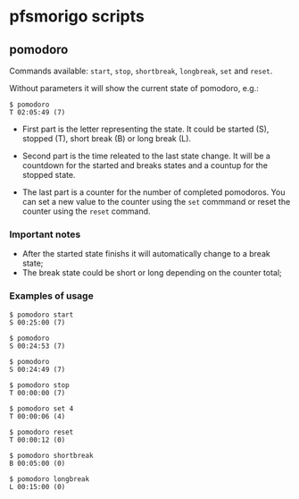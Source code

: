 pfsmorigo scripts
=================


pomodoro
--------

Commands available: `start`, `stop`, `shortbreak`, `longbreak`, `set` and `reset`.

Without parameters it will show the current state of pomodoro, e.g.:

    $ pomodoro
    T 02:05:49 (7)

 * First part is the letter representing the state. It could be started (S), stopped (T), short break (B) or long break (L).

 * Second part is the time releated to the last state change. It will be a countdown for the started and breaks states and a countup for the stopped state.

 * The last part is a counter for the number of completed pomodoros. You can set a new value to the counter using the `set` commmand or reset the counter using the `reset` command.

### Important notes

 * After the started state finishs it will automatically change to a break state;
 * The break state could be short or long depending on the counter total;


### Examples of usage

    $ pomodoro start
    S 00:25:00 (7)

    $ pomodoro
    S 00:24:53 (7)

    $ pomodoro
    S 00:24:49 (7)

    $ pomodoro stop
    T 00:00:00 (7)

    $ pomodoro set 4
    T 00:00:06 (4)

    $ pomodoro reset
    T 00:00:12 (0)

    $ pomodoro shortbreak
    B 00:05:00 (0)

    $ pomodoro longbreak
    L 00:15:00 (0)

